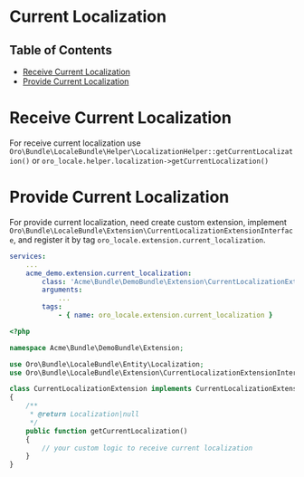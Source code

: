 Current Localization
====================

Table of Contents
-----------------
 - [Receive Current Localization](#receive-current-localization)
 - [Provide Current Localization](#provide-current-localization)

Receive Current Localization
============================

For receive current localization use `Oro\Bundle\LocaleBundle\Helper\LocalizationHelper::getCurrentLocalization()` or `oro_locale.helper.localization->getCurrentLocalization()`

Provide Current Localization
============================

For provide current localization, need create custom extension, implement `Oro\Bundle\LocaleBundle\Extension\CurrentLocalizationExtensionInterface`, and register it by tag `oro_locale.extension.current_localization`.

```yml
services:
    ...
    acme_demo.extension.current_localization:
        class: 'Acme\Bundle\DemoBundle\Extension\CurrentLocalizationExtension'
        arguments:
            ...
        tags:
            - { name: oro_locale.extension.current_localization }
```

```php
<?php

namespace Acme\Bundle\DemoBundle\Extension;

use Oro\Bundle\LocaleBundle\Entity\Localization;
use Oro\Bundle\LocaleBundle\Extension\CurrentLocalizationExtensionInterface;

class CurrentLocalizationExtension implements CurrentLocalizationExtensionInterface
{
    /**
     * @return Localization|null
     */
    public function getCurrentLocalization()
    {
        // your custom logic to receive current localization
    }
}
```